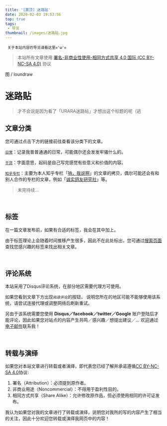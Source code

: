 ```yaml
---
title: '[置顶] 迷路贴'
date: 2020-02-03 19:53:56
top: true
tags: 
 - 导览
thumbnail: /images/迷路贴.jpg
---
```

	 关于本站内容的导览请看这里ฅ'ω'ฅ
	 
> 本站所有文章使用 <a href="https://creativecommons.org/licenses/by-nc-sa/4.0/" target="_blank">署名-非商业性使用-相同方式共享 4.0 国际 (CC BY-NC-SA 4.0)</a> 协议

图 / loundraw

# 迷路贴

> 才不会说是因为看了「URARA迷路帖」才想出这个标题的呢（逃

## 文章分类
 
您可通过点击下方的链接前往查看该分类下的文章。

[`日常`]()：记录我普普通通的日常，可能偶尔还会发发牢骚什么的。

[`干货`]()：字面意思，起码是自己写完感觉有些意义和价值的内容。

[`知乎专栏`]()：主要为本人知乎专栏「[呐，我说啊](https://zhuanlan.zhihu.com/mizai)」的文章的拷贝，偶尔可能还会有和别人合作的专栏的文章，例如「[诚实鸽友研究社](https://zhuanlan.zhihu.com/c_1201077258078953472)」等。

> 未完待续...

</br>

## 标签

在一篇文章发布前，如果有合适的标签，我会在其中加上。

由于标签理论上会随着时间推移产生很多，因此不在此处标出，您可通过[搜索页面](https://nek0ri.de/search)查找您感兴趣的标签来找出相关文章。

</br>

## 评论系统

本站采用了Disqus评论系统，在部分地区需要代理方可使用。

如果您看到文章下方出现`阅读评论`的按钮，
说明您所在的地区可能不能够使用该系统，请尝试连接代理或调整网络后刷新重试。

另由于该系统需要您使用 **Disqus／facebook／twitter／Google** 账户登陆后才能评论，因此如果您对站点的内容产生共鸣／感兴趣／想提出建议／... 欢迎通过[电子邮件](nek0ri@outlook.com)联系我！

</br>

## 转载与演绎

如果您对本站文章进行转载或者演绎，即代表您已经了解并承诺遵循<a href="https://creativecommons.org/licenses/by-nc-sa/4.0/" target="_blank">CC BY-NC-SA 4.0</a>协议:

1. 署名（Attribution）：必须提到原作者。
2. 非商业用途（Noncommercial）：不得用于盈利性目的。
3. 相同方式共享（Share Alike）：允许修改原作品，但必须使用相同的许可证发布。

我认为如果您对我的文章进行了转载或演绎，说明您对我所的写的内容产生了相当的关注，因此十分欢迎您转载或演绎我网页中的内容！